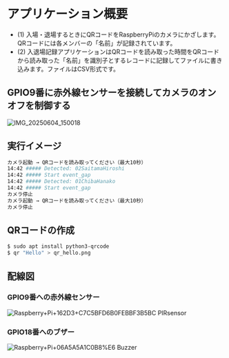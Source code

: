 # アプリケーション概要
- (1) 入場・退場するときにQRコードをRaspberryPiのカメラにかざします。QRコードには各メンバーの「名前」が記録されています。
- (2) 入退場記録アプリケーションはQRコードを読み取った時間をQRコードから読み取った「名前」を識別子とするレコードに記録してファイルに書き込みます。ファイルはCSV形式です。

## GPIO9番に赤外線センサーを接続してカメラのオンオフを制御する
![IMG_20250604_150018](https://github.com/user-attachments/assets/d2654ca5-d8be-4b17-8963-4492818ecfe1)

## 実行イメージ
```bash
カメラ起動 → QRコードを読み取ってください（最大10秒）
14:42 ##### Detected: 02SaitamaHiroshi
14:42 ##### Start event_gap
14:42 ##### Detected: 01ChibaHanako
14:42 ##### Start event_gap
カメラ停止
カメラ起動 → QRコードを読み取ってください（最大10秒）
カメラ停止
```
## QRコードの作成
```bash
$ sudo apt install python3-qrcode
$ qr "Hello" > qr_hello.png
```
## 配線図
### GPIO9番への赤外線センサー
![Raspberry+Pi+162D3+C7C5BFD6B0FEBBF3B5BC PIRsensor](https://github.com/user-attachments/assets/23784deb-3a32-4661-8d20-51f86e51990b)
### GPIO18番へのブザー
![Raspberry+Pi+06A5A5A1C0B8%E6 Buzzer](https://github.com/user-attachments/assets/1f732fba-f57a-4223-ad2b-41e967131786)
